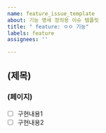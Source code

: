 ```yaml
---
name: feature_issue_template
about: 기능 명세 정의용 이슈 템플릿
title: " feature: ㅇㅇ 기능"
labels: feature
assignees: ''

---
```


## (제목)
### (페이지)
- [ ] 구현내용1
- [ ] 구현내용2
